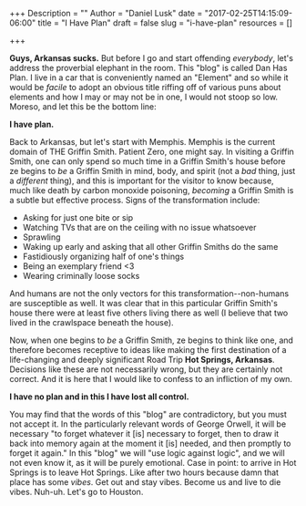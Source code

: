 +++
Description = ""
Author = "Daniel Lusk"
date = "2017-02-25T14:15:09-06:00"
title = "I Have Plan"
draft = false
slug = "i-have-plan"
resources = []

+++

**Guys, Arkansas sucks.** But before I go and start offending _everybody_, let's address the proverbial elephant in the room. This "blog" is called Dan Has Plan. I live in a car that is conveniently named an "Element" and so while it would be _facile_ to adopt an obvious title riffing off of various puns about elements and how I may or may not be in one, I would not stoop so low. Moreso, and let this be the bottom line:

**I have plan.**

Back to Arkansas, but let's start with Memphis. Memphis is the current domain of THE Griffin Smith. Patient Zero, one might say. In visiting a Griffin Smith, one can only spend so much time in a Griffin Smith's house before ze begins to _be_ a Griffin Smith in mind, body, and spirit (not a _bad_ thing, just a _different_ thing), and this is important for the visitor to know because, much like death by carbon monoxide poisoning, _becoming_ a Griffin Smith is a subtle but effective process. Signs of the transformation include:

- Asking for just one bite or sip
- Watching TVs that are on the ceiling with no issue whatsoever
- Sprawling
- Waking up early and asking that all other Griffin Smiths do the same
- Fastidiously organizing half of one's things
- Being an exemplary friend <3
- Wearing criminally loose socks

And humans are not the only vectors for this transformation--non-humans are susceptible as well. It was clear that in this particular Griffin Smith's house there were at least five others living there as well (I believe that two lived in the crawlspace beneath the house).

Now, when one begins to _be_ a Griffin Smith, ze begins to think like one, and therefore becomes receptive to ideas like making the first destination of a life-changing and deeply significant Road Trip **Hot Springs, Arkansas**. Decisions like these are not necessarily wrong, but they are certainly not correct. And it is here that I would like to confess to an infliction of my own.

**I have no plan and in this I have lost all control.**

You may find that the words of this "blog" are contradictory, but you must not accept it. In the particularly relevant words of George Orwell, it will be necessary "to forget whatever it [is] necessary to forget, then to draw it back into memory again at the moment it [is] needed, and then promptly to forget it again." In this "blog" we will "use logic against logic", and we will not even know it, as it will be purely emotional. Case in point: to arrive in Hot Springs is to leave Hot Springs. Like after two hours because damn that place has some _vibes_. Get out and stay vibes. Become us and live to die vibes. Nuh-uh. Let's go to Houston.
